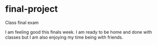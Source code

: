# final-project
Class final exam

I am feeling good this finals week. I am ready to be home and done with classes but I am also enjoying my time being with friends.
